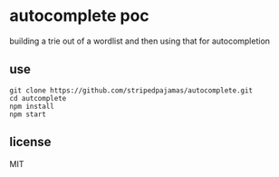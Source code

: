# autocomplete poc

building a trie out of a wordlist and then using that for autocompletion

## use

```shell
git clone https://github.com/stripedpajamas/autocomplete.git
cd autcomplete
npm install
npm start
```

## license
MIT
